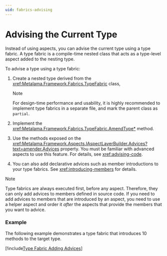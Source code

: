 ```yaml
---
uid: fabrics-advising
---
```


# Advising the Current Type

 

Instead of using aspects, you can advise the current type using a type fabric. A type fabric is a compile-time nested class that acts as a type-level aspect added to the nesting type.

To advise a type using a type fabric:

1. Create a nested type derived from the <xref:Metalama.Framework.Fabrics.TypeFabric> class,

    > [!NOTE]
    > For design-time performance and usability, it is highly recommended to implement type fabrics in a separate file, and mark the parent class as `partial`.

2. Implement the <xref:Metalama.Framework.Fabrics.TypeFabric.AmendType*> method.

3. Use the methods exposed on the <xref:Metalama.Framework.Aspects.IAspectLayerBuilder.Advices?text=amender.Advices> property. You must be familiar with advanced aspects to use this feature. For details, see <xref:advising-code>.
   
4. You can also add declarative advices such as member introductions to your type fabrics. See <xref:introducing-members> for details.


> [!NOTE]
> Type fabrics are always executed first, before any aspect. Therefore, they can only add advices to members defined in source code. If you need to add advices to members that are introduced by an aspect, you need to use a helper aspect and order it _after_ the aspects that provide the members that you want to advice.


### Example

The following example demonstrates a type fabric that introduces 10 methods to the target type.

[!include[Type Fabric Adding Advices](../../code/Metalama.Documentation.SampleCode.AspectFramework/AdvisingTypeFabric.cs)]

